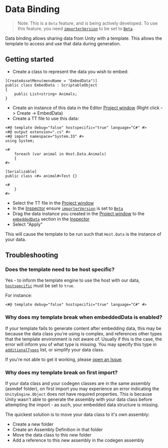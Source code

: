 # Data Binding

> Note: This is a `Beta` feature, and is being actively developed. To use this feature, you need [`importerVersion`](xref:FasterGames.T4.Editor.TextTemplateImporter.importerVersion) to be set to [`Beta`](xref:FasterGames.T4.Editor.ImporterVersion.Beta).

Data binding allows sharing data from Unity with a template. This allows the template to access and use that data during generation.

## Getting started


- Create a class to represent the data you wish to embed:
```
[CreateAssetMenu(menuName = "EmbedData")]
public class EmbedData : ScriptableObject
{
	public List<string> Animals;
}
```
- Create an instance of this data in the Editor [Project window](https://docs.unity3d.com/Manual/ProjectView.html) (Right click -> Create -> EmbedData)
- Create a TT file to use this data:
```
<#@ template debug="false" hostspecific="true" language="C#" #>
<#@ output extension=".cs" #>
<#@ import namespace="System.IO" #>
using System;

<#
    foreach (var animal in Host.Data.Animals)
    {
#>

[Serializable]
public class <#= animal#>Test {}

<#
    }
#>
```
- Select the TT file in the [Project window](https://docs.unity3d.com/Manual/ProjectView.html)
- In the [Inspector](https://docs.unity3d.com/Manual/UsingTheInspector.html) ensure [`importerVersion`](xref:FasterGames.T4.Editor.TextTemplateImporter.importerVersion) is set to [`Beta`](xref:FasterGames.T4.Editor.ImporterVersion.Beta)
- Drag the data instance you created in the [Project window](https://docs.unity3d.com/Manual/ProjectView.html) to the [`embeddedData`](xref:FasterGames.T4.Editor.TextTemplateImporter.embeddedData) section in the [Inspector](https://docs.unity3d.com/Manual/UsingTheInspector.html)
- Select "Apply"

This will cause the template to be run such that `Host.Data` is the instance of your data.

## Troubleshooting

### Does the template need to be host specific?

Yes - to inform the template engine to use the host with our data, [`hostspecific`](https://docs.microsoft.com/en-us/visualstudio/modeling/t4-template-directive?view=vs-2019#hostspecific-attribute) must be set to `true`.

For instance:
```
<#@ template debug="false" hostspecific="true" language="C#" #>
```

### Why does my template break when embeddedData is enabled?

If  your template fails to generate content after embedding data, this may be because the data class you're using is complex, and references other types that the template environment is not aware of. Usually if this is the case, the error will inform you of what type is missing. You may specify this type in [`additionalTypes`](xref:FasterGames.T4.Editor.TextTemplateImporter.additionalTypes) list, or simplify your data class.

If you're not able to get it working, please [open an Issue](https://github.com/faster-games/t4/issues/new).

### Why does my template break on first import?

If your data class and your codegen classes are in the same assembly (asmdef folder), on first import you may experience an error indicating the `UnityEngine.Object` does not have required properties. This is because Unity wasn't able to generate the assembly with your data class before attempting the import - as such, your embedded data structure is missing.

The quickest solution is to move your data class to it's own assembly:
- Create a new folder
- Create an Assembly Definition in that folder
- Move the data class to this new folder
- Add a reference to this new assembly in the codegen assembly

